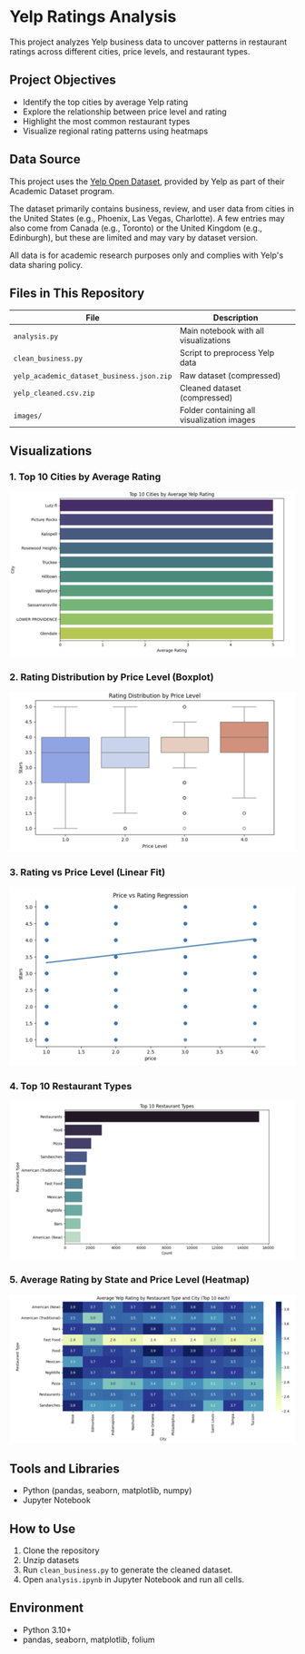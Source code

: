 # Yelp Ratings Analysis

This project analyzes Yelp business data to uncover patterns in restaurant ratings across different cities, price levels, and restaurant types.

## Project Objectives
- Identify the top cities by average Yelp rating
- Explore the relationship between price level and rating
- Highlight the most common restaurant types
- Visualize regional rating patterns using heatmaps

## Data Source

This project uses the [Yelp Open Dataset](https://www.yelp.com/dataset), provided by Yelp as part of their Academic Dataset program.

The dataset primarily contains business, review, and user data from cities in the United States (e.g., Phoenix, Las Vegas, Charlotte). A few entries may also come from Canada (e.g., Toronto) or the United Kingdom (e.g., Edinburgh), but these are limited and may vary by dataset version.

All data is for academic research purposes only and complies with Yelp's data sharing policy.


## Files in This Repository

| File                                      | Description                              |
|-------------------------------------------|------------------------------------------|
| `analysis.py`                          | Main notebook with all visualizations    |
| `clean_business.py`                       | Script to preprocess Yelp data           |
| `yelp_academic_dataset_business.json.zip` | Raw dataset (compressed)                 |
| `yelp_cleaned.csv.zip`                    | Cleaned dataset (compressed)             |
| `images/`                                 | Folder containing all visualization images|


## Visualizations

### 1. Top 10 Cities by Average Rating
![Top Cities by Rating](images/top_cities_by_rating.jpg)

### 2. Rating Distribution by Price Level (Boxplot)
![Price vs Rating Boxplot](images/price_vs_rating_boxplot.jpg)

### 3. Rating vs Price Level (Linear Fit)
![Price vs Rating Regression](images/price_vs_rating_regression.jpg)

### 4. Top 10 Restaurant Types
![Top Restaurant Types](images/top_restaurant_types.jpg)

### 5. Average Rating by State and Price Level (Heatmap)
![Heatmap State Price](images/heatmap_state_price.jpg)

## Tools and Libraries
- Python (pandas, seaborn, matplotlib, numpy)
- Jupyter Notebook

## How to Use
1. Clone the repository
2. Unzip datasets
3. Run `clean_business.py` to generate the cleaned dataset.
4. Open `analysis.ipynb` in Jupyter Notebook and run all cells.

## Environment
- Python 3.10+
- pandas, seaborn, matplotlib, folium

